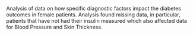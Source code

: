 Analysis of data on how specific diagnostic factors impact the diabetes outcomes in female patients. 
Analysis found missing data, in particular, patients that have not had their insulin measured which also affected data for Blood Pressure and Skin Thickness.
